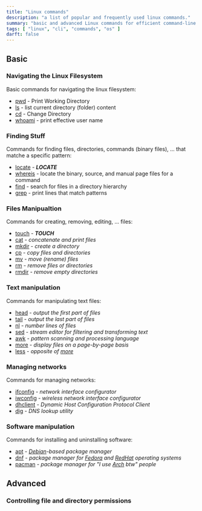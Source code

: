 ```yaml
---
title: "Linux commands"
description: "a list of popular and frequently used linux commands."
summary: "basic and advanced Linux commands for efficient command-line usage, covering file management and system tasks"
tags: [ "linux", "cli", "commands", "os" ]
darft: false
---
```


## Basic

### Navigating the Linux Filesystem

Basic commands for navigating the linux filesystem:

- [pwd](#) - Print Working Directory
- [ls](#)  - list current directory (folder) content
- [cd](#)  - Change Directory 
- [whoami](#) - print effective user name


### Finding Stuff

Commands for finding files, directories, commands (binary files), ... that matche
a specific pattern:

- [locate](#) - __*LOCATE*__
- [whereis](#) - locate the binary, source, and manual page files for a command 
- [find](#) - search for files in a directory hierarchy
- [grep](#) - print lines that match patterns


### Files Manipualtion

Commands for creating, removing, editing, ... files:

- [touch](#) - __*TOUCH*__
- [cat](#) *- concatenate and print files*
- [mkdir](#) - *create a directory*
- [cp](#) - *copy files and directories*
- [mv](#) - *move (rename) files*
- [rm](#) - *remove files or directories*
- [rmdir](#) - *remove empty directories*


### Text manipulation

Commands for manipulating text files:

- [head](#) - *output the first part of files*
- [tail](#) - *output the last part of files*
- [nl](#) - *number lines of files*
- [sed](#) - *stream editor for filtering and transforming text*
- [awk](#) - *pattern scanning and processing language*
- [more](#) - *display files on a page-by-page basis*
- [less](#) - *opposite of [more](#)*


### Managing networks

Commands for managing networks:

- [ifconfig](#) - *network interface configurator*
- [iwconfig](#) - *wireless network interface configurator*
- [dhclient](#) - *Dynamic Host Configuration Protocol Client*
- [dig](#) - *DNS lookup utility*


### Software manipulation

Commands for installing and uninstalling software:

- [apt](#) - *[Debian](https://en.wikipedia.org/wiki/Debian)-based package manager*
- [dnf](#) - *package manager for [Fedora](en.wikipedia.org/wiki/Fedora_Linux) and [RedHat](en.wikipedia.org/wiki/Red_Hat) operating systems*
- [pacman](#) - *package manager for "I use [Arch](en.wikipedia.org/wiki/Arch_Linux) btw" people*
<!-- - [git](#) - ** -->


## Advanced

### Controlling file and directory permissions









<!--
### More Commands

- type
- man / tldr
- which
- whatis
- whoami
- who
- apropos
- kill
- alias / unalias
- mkdir
- rmdir
- rm
- mv
- cp
- ssh
- locate
- file
- cmp
- diff
- tput
- tldr
- acpi
- xprep
- ...

### file manipulation

- echo
- nano
- vim

### programming

- python3
- bash
- node
- gcc
- g++


## Advanced

advanced linux commands


## Resources
## References

- figlet
-->
